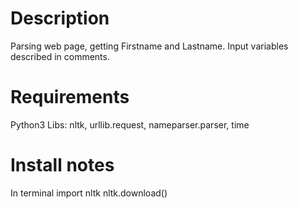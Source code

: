 # Description
Parsing web page, getting Firstname and Lastname.
Input variables described in comments.

# Requirements
Python3
Libs:
nltk, urllib.request, nameparser.parser, time

# Install notes
In terminal
import nltk
nltk.download()